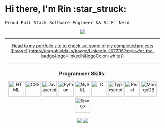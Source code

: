 <div>
  <h1>Hi there, I'm Rin :star_struck:</h1>
  <pre algin = 'center'>Proud Full Stack Software Engineer && SciFi Nerd</pre>
</div>
<div align="center">
  <img src='https://media.tenor.com/TuYN6dmAclUAAAAd/cyberpunk.gif'>
</div>
<hr>
<p align = 'center'>
<a href="https://rin-eleven.com/">Head to my portfolio site to check out some of my completed projects</a>
  <br>
<a href="https://www.linkedin.com/in/erinkates/">![image]({https://img.shields.io/badge/LinkedIn-0077B5?style=for-the-badge&logo=linkedin&logoColor=white})</a>
</p>
<hr>
<div align='center'>
<h3>Programmer Skills:</h3>
<img src='https://upload.wikimedia.org/wikipedia/commons/thumb/3/38/HTML5_Badge.svg/800px-HTML5_Badge.svg.png' alt='HTML' width='50' height='50' >
<img src='https://upload.wikimedia.org/wikipedia/commons/thumb/6/62/CSS3_logo.svg/800px-CSS3_logo.svg.png' alt='CSS' width='50' height='50'>
<img src='https://upload.wikimedia.org/wikipedia/commons/thumb/6/6a/JavaScript-logo.png/800px-JavaScript-logo.png' alt='Javascript' width='50' height='50'>
<img src='https://upload.wikimedia.org/wikipedia/commons/thumb/c/c3/Python-logo-notext.svg/1869px-Python-logo-notext.svg.png' alt='Python' width='50' height='50'>
<img src='https://thumbnail.imgbin.com/21/11/12/imgbin-mysql-logo-database-join-portable-network-graphics-table-fYjBwJzJKBWt9RtriTD0EiXZU_t.jpg' alt='MySQL' width='50' height='50'>
<img src='https://upload.wikimedia.org/wikipedia/commons/thumb/1/18/C_Programming_Language.svg/926px-C_Programming_Language.svg.png' alt='C' width='50' height='50'>
<img src='https://static-00.iconduck.com/assets.00/typescript-icon-icon-1024x1024-vh3pfez8.png' alt='Typescript' width='50' height='50'>
<img src='https://camo.githubusercontent.com/258e4f46e082ec3dcfa3c4a90970a3d69d992c78c977ba7e0dd47b100a66f6f2/68747470733a2f2f63646e2e737667706f726e2e636f6d2f6c6f676f732f72656163742e737667' alt='React' width='50' height='50'>
<img src='https://seeklogo.com/images/M/mongodb-logo-D13D67C930-seeklogo.com.png' alt='MongoDB' width='50' height='50'>
<img src='https://static-00.iconduck.com/assets.00/django-icon-1606x2048-lwmw1z73.png' alt='Django' width='50' height='50'>
 </p>
</div>
<div align='center'>
  <a href="https://github.com/rin-11/github-readme-stats">
  <img align="center" src="https://github-readme-stats.vercel.app/api?username=rin-11&show_icons=true&theme=neon&rank_icon=github&hide=issues" />
    </a>
    <a href="https://github.com/rin-11/github-readme-stats">
  <img align="center" src="https://github-readme-stats.vercel.app/api/top-langs/?username=rin-11&langs_count=8&layout=compact&theme=neon" />
</a>
</div>
